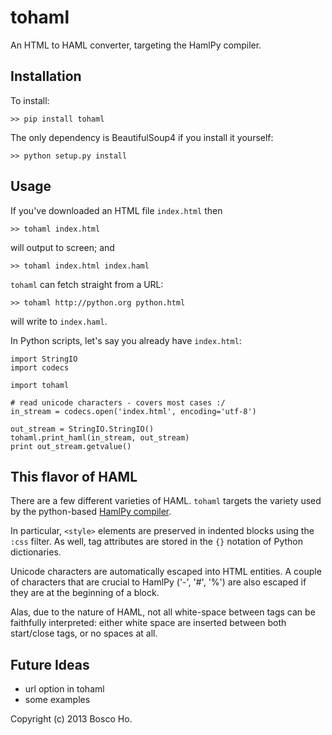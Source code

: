 
# tohaml

An HTML to HAML converter, targeting the HamlPy compiler.

## Installation

To install:

    >> pip install tohaml

The only dependency is BeautifulSoup4 if you install it yourself:

    >> python setup.py install

## Usage

If you've downloaded an HTML file `index.html` then 

    >> tohaml index.html 

will output to screen; and

    >> tohaml index.html index.haml

`tohaml` can fetch straight from a URL:

    >> tohaml http://python.org python.html

will write to `index.haml`.

In Python scripts, let's say you already have `index.html`:

    import StringIO
    import codecs

    import tohaml

    # read unicode characters - covers most cases :/
    in_stream = codecs.open('index.html', encoding='utf-8')

    out_stream = StringIO.StringIO()
    tohaml.print_haml(in_stream, out_stream)
    print out_stream.getvalue()

## This flavor of HAML

There are a few different varieties of HAML. `tohaml` targets the variety used by the python-based [HamlPy compiler](https://github.com/jessemiller/HamlPy).

In particular, `<style>` elements are preserved in indented blocks using the `:css` filter. As well, tag attributes are stored in the `{}` notation of Python dictionaries.

Unicode characters are automatically escaped into HTML entities. A couple of characters that are crucial to HamlPy ('-', '#', '%') are also escaped if they are at the beginning of a block.

Alas, due to the nature of HAML, not all white-space between tags can be faithfully interpreted: either white space are inserted between both start/close tags, or no spaces at all.

## Future Ideas

- url option in tohaml
- some examples

Copyright (c) 2013 Bosco Ho. 

